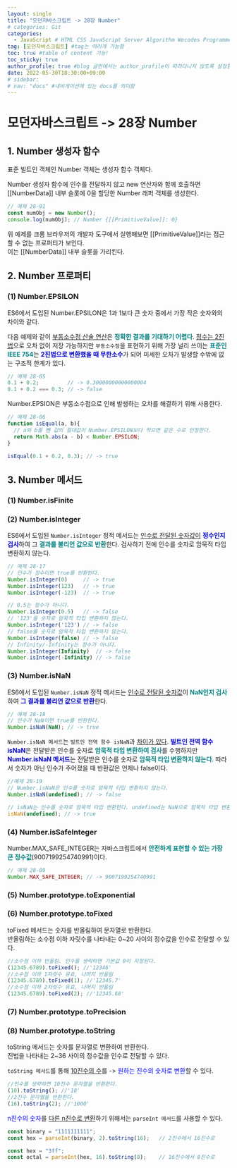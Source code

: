 ```yaml
---
layout: single
title: "모던자바스크립트 -> 28장 Number"  
# categories: Git
categories:
  - JavaScript # HTML CSS JavaScript Server Algorithm Wecodes Programmers CS Github Blog
tag: [모던자바스크립트] #tag는 여러개 가능함
toc: true #table of content 기능!
toc_sticky: true
author_profile: true #blog 글안에서는 author_profile이 따라다니지 않도록 설정함
date: 2022-05-30T18:30:00+09:00
# sidebar:
# nav: "docs" #네비게이션에 있는 docs를 의미함
---
```

<style>
.crimson {
  color: crimson;
  font-weight: bold;
}

.mediumblue {
  color: mediumblue;
  font-weight: bold;
}

.teal {
  color: teal;
  font-weight: bold;
}
</style>

# 모던자바스크립트 -> 28장 Number
## 1. Number 생성자 함수
표준 빌트인 객체인 Number 객체는 생성자 함수 객체다.  

Number 생성자 함수에 인수를 전달하지 않고 new 연산자와 함께 호출하면  
[[NumberData]] 내부 슬롯에 0을 할당한 Number 래퍼 객체를 생성한다.  

```js
// 예제 28-01
const numObj = new Number();
console.log(numObj); // Number {[[PrimitiveValue]]: 0}
```

위 예제를 크롬 브라우저의 개발자 도구에서 실행해보면 [[PrimitiveValue]]라는 접근할 수 없는 프로퍼티가 보인다.  
이는 [[NumberData]] 내부 슬롯을 가리킨다.  

## 2. Number 프로퍼티
### (1) Number.EPSILON
ES6에서 도입된 Number.EPSILON은 1과 1보다 큰 숫자 중에서 가장 작은 숫자와의 차이와 같다.

다음 예제와 같이 <u>부동소수점 산술 연산</u>은 <span class="teal">정확한 결과를 기대하기 어렵다</span>. <u>정수는 2진법</u>으로 오차 없이 저장 가능하지만 `부동소수점`을 표현하기 위해 가장 널리 쓰이는 <span class="teal">표준인 IEEE 754</span>는 <span class="mediumblue">2진법으로 변환했을 때 무한소수</span>가 되어 미세한 오차가 발생할 수밖에 없는 구조적 한계가 있다.

```js
// 예제 28-05
0.1 + 0.2;         // -> 0.30000000000000004
0.1 + 0.2 === 0.3; // -> false
```

Number.EPSION은 부동소수점으로 인해 발생하는 오차를 해결하기 위해 사용한다.

```js
// 예제 28-06
function isEqual(a, b){
  // a와 b를 뺀 값의 절대값이 Number.EPSILON보다 작으면 같은 수로 인정한다.
  return Math.abs(a - b) < Number.EPSILON;
}

isEqual(0.1 + 0.2, 0.3); // -> true
```



## 3. Number 메서드
### (1) Number.isFinite

### (2) Number.isInteger
ES6에서 도입된 `Number.isInteger` 정적 메서드는 <u>인수로 전달된 숫자값이</u> <span class="mediumblue">정수인지 검사</span>하여 그 <span class="teal">결과를 불리언 값으로 반환</span>한다. 검사하기 전에 인수를 숫자로 암묵적 타입 변환하지 않는다.

```js
// 예제 28-17
// 인수가 정수이면 true를 반환한다.
Number.isInteger(0)     // -> true
Number.isInteger(123)   // -> true
Number.isInteger(-123)  // -> true

// 0.5는 정수가 아니다.
Number.isInteger(0.5)   // -> false
// '123'을 숫자로 암묵적 타입 변환하지 않는다.
Number.isInteger('123') // -> false
// false를 숫자로 암묵적 타입 변환하지 않는다.
Number.isInteger(false) // -> false
// Infinity/-Infinity는 정수가 아니다.
Number.isInteger(Infinity)  // -> false
Number.isInteger(-Infinity) // -> false
```

### (3) Number.isNaN
ES6에서 도입된 `Number.isNaN` 정적 메서드는 <u>인수로 전달된 숫자값</u>이 <span class="teal">NaN인지 검사</span>하여 <span class="mediumblue">그 결과를 불리언 값으로 반환</span>한다.

```js
// 예제 28-18
// 인수가 NaN이면 true를 반환한다.
Number.isNaN(NaN); // -> true
```

`Number.isNaN 메서드`는 `빌트인 전역 함수 isNaN`과 <u>차이가 있다</u>. <span class="mediumblue">빌트인 전역 함수 isNaN</span>은 전달받은 인수를 숫자로 <span class="teal">암묵적 타입 변환하여 검사</span>를 수행하지만 <span class="mediumblue">Number.isNaN 메서드</span>는 전달받은 인수를 숫자로 <span class="teal">암묵적 타입 변환하지 않는다</span>. 따라서 숫자가 아닌 인수가 주어졌을 때 반환값은 언제나 false이다.

```js
//예제 28-19
// Number.isNaN은 인수를 숫자로 암묵적 타입 변환하지 않는다.
Number.isNaN(undefined); // -> false

// isNaN는 인수를 숫자로 암묵적 타입 변환한다. undefined는 NaN으로 암묵적 타입 변환된다.
isNaN(undefined); // -> true
```

### (4) Number.isSafeInteger
Number.MAX_SAFE_INTEGER는 자바스크립트에서 <span class="teal">안전하게 표현할 수 있는 가장 큰 정수값</span>(9007199254740991)이다.

```js
// 예제 28-09
Number.MAX_SAFE_INTEGER; // -> 9007199254740991
```

### (5) Number.prototype.toExponential
### (6) Number.prototype.toFixed
toFixed 메서드는 숫자를 반올림하여 문자열로 반환한다.  
반올림하는 소수점 이하 자릿수를 나타내는 0~20 사이의 정수값을 인수로 전달할 수 있다.  

```js
//소수점 이하 반올림. 인수를 생략하면 기본값 0이 지정된다.
(12345.6789).toFixed(); //'12346'
//소수점 이하 1자릿수 유효, 나머지 반올림
(12345.6789).toFixed(1); //'12345.7'
//소수점 이하 2자릿수 유효, 나머지 반올림
(12345.6789).toFixed(2); //'12345.68'
```

### (7) Number.prototype.toPrecision
### (8) Number.prototype.toString
toString 메서드는 숫자를 문자열로 변환하여 반환한다.  
진법을 나타내는 2~36 사이의 정수값을 인수로 전달할 수 있다.  

`toString 메서드`를 통해 <u>10진수의 수</u>를 -> <span style="color:blue">원하는 진수의 숫자로 변환</span>할 수 있다.  

```js
//인수를 생략하면 10진수 문자열을 반환한다.
(10).toString(); //'10'
//2진수 문자열을 반환한다.
(16).toString(2); //'1000'
```

<span style="color:blue">n진수의 숫자</span>를 <u>다른 n진수로 변환</u>하기 위해서는 `parseInt 메서드`를 사용할 수 있다.  

```js
const binary = "1111111111";
const hex = parseInt(binary, 2).toString(16);	// 2진수에서 16진수로

const hex = "3ff";
const octal = parseInt(hex, 16).toString(8);	// 16진수에서 8진수로
```

<!-- ① ② ③ ④ ⑤ ⑥ ⑦ ⑧ ⑨-->

<!-- <span style="color:royalblue"> -->

<!-- 메소드 위에 변수 선언, 메소드 안에 메소드, 메소드 끝나고 리턴 -->

<!-- ### 2. Link 넣기

```

유형 1: (설명어를 입력) : [gunhee's coding blog](https://gunhee-jeong.github.io/)
유형 2: (URL 자동연결) : <https://gunhee-jeong.github.io/>
유형 3: (동일 파일 내 '문단으로 이동') : [1. Header로 이동](###-1-header)

```

유형 1: (설명어를 입력) : [gunhee's coding blog](https://gunhee-jeong.github.io/)
유형 2: (URL 자동연결) : <https://gunhee-jeong.github.io/>
유형 3: (동일 파일 내 '문단으로 이동') : [1. Header로 이동](#1-header)
유형 3의 방법

1. 특수문자를 제거
2. 스페이스는 -로 바꾸고
3. 대문자는 소문자로!
   그래서 ### 1. Header -> #1-header

## Link: [google][https://www.google.com/]

### 3. 수평선

```

---

```

---

### 4. 라인 바꾸기

```

스페이스바를 2번 눌러주면 다음칸으로
이동할 수 있어요!

```

---

스페이스바를 2번 눌러주면
다음칸으로 이동할 수 있어요!

### 5. list 만들기

```

1. 1번
2. 2번
3. 3번

- 순서없는 list
  - 순서없는 list
    - 순서없는 list

```

1. 1번
2. 2번
3. 3번

- 순서없는 list
  - 순서없는 list
    - 순서없는 list

---

### 6. font 관련

```

**진하게** -> 볼드
_기울여서_ -> 이탤릭체
~~취소선~~ -> 취소선

<ul>밑줄넣기</ul> -> 밑줄
<span style="color:red">빨간 글씨</span> -> 글자색
이것이 `인라인` 입니다 -> 인라인 코드
```

**진하게** -> 볼드
_기울여서_ -> 이탤릭체
~~취소선~~ -> 취소선
<u>밑줄넣기</u> -> 밑줄
<span style="color:red">빨간 글씨</span>
이것이 `인라인` 입니다 -> 인라인 코드

---

### 7. 인용구문

```
> coding
>
> > JavaScript
> >
> > > 내가 프짱!
```

> coding
>
> > JavaScript
> >
> > > 내가 프짱!

---

### 8. 이미지 삽입

```
유형1: ('사이즈를 조절' -> HTML 태그 사용) : <img src="https://gunhee-jeong.github.io/assets/images/blogLogo.png" width="300" height="200">
유형2: (이미지 삽입 후 -> 링크 걸기)
[![이미지](https://gunhee-jeong.github.io/assets/images/blogLogo/blogLogo.png)](https://gunhee-jeong.github.io/)
```

유형1: ('사이즈를 조절' -> HTML 태그 사용) : <img src="https://gunhee-jeong.github.io/assets/images/blogLogo.png" width="300" height="200">
유형2: (이미지 삽입 후 -> 링크 걸기)
[![이미지](https://gunhee-jeong.github.io/assets/images/blogLogo.png)](https://gunhee-jeong.github.io/)

### 9. 표 만들기

```
||국어|영어|
| :--- | ---: | :--: |
|건희 | 100점 | 100점
|철수 | 100점 | 100점
```

|      |  국어 | 영어  |
| :--- | ----: | :---: |
| 건희 | 100점 | 100점 |
| 철수 | 100점 | 100점 |

> - header를 넣고 싶은 경우 ---을 사용하고 :을 이용하여 정렬에 사용함!

### 10. 토글 만들기

```
<details>
<summary>여기를 누르세요</summary>
<div markdown="1">
숨겨진 내용
</div>
</details>
```

<details>
<summary>여기를 누르세요</summary>
<div markdown="1">
숨겨진 내용
</div>
</details> -->

